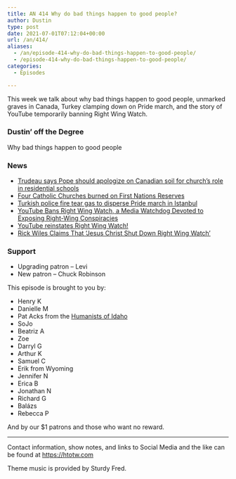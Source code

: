 ```yaml
---
title: AN 414 Why do bad things happen to good people?
author: Dustin
type: post
date: 2021-07-01T07:12:04+00:00
url: /an/414/
aliases: 
  - /an/episode-414-why-do-bad-things-happen-to-good-people/
  - /episode-414-why-do-bad-things-happen-to-good-people/
categories:
  - Episodes

---
```

<div id="buzzsprout-player-10552695"></div><script src="https://www.buzzsprout.com/1983601/10552695-414-why-do-bad-things-happen-to-good-people.js?container_id=buzzsprout-player-10552695&player=small" type="text/javascript" charset="utf-8"></script>

This week we talk about why bad things happen to good people, unmarked graves in Canada, Turkey clamping down on Pride march, and the story of YouTube temporarily banning Right Wing Watch.

<!--more-->

### Dustin&#8217; off the Degree

Why bad things happen to good people

### News

  *  [Trudeau says Pope should apologize on Canadian soil for church&#8217;s role in residential schools][1]
  *  [Four Catholic Churches burned on First Nations Reserves][2]
  *  [Turkish police fire tear gas to disperse Pride march in Istanbul][3]
  *  [YouTube Bans Right Wing Watch, a Media Watchdog Devoted to Exposing Right-Wing Conspiracies][4]
  *  [YouTube reinstates Right Wing Watch!][5]
  *  [Rick Wiles Claims That &#8216;Jesus Christ Shut Down Right Wing Watch&#8217;][6]

### Support

  * Upgrading patron &#8211; Levi
  * New patron &#8211; Chuck Robinson

This episode is brought to you by:

  * Henry K
  * Danielle M
  * Pat Acks from the [Humanists of Idaho][7]
  * SoJo
  * Beatriz A
  * Zoe
  * Darryl G
  * Arthur K
  * Samuel C
  * Erik from Wyoming
  * Jennifer N
  * Erica B
  * Jonathan N
  * Richard G
  * Balázs
  * Rebecca P

And by our $1 patrons and those who want no reward.

* * *

Contact information, show notes, and links to Social Media and the like can be found at <https://htotw.com>

Theme music is provided by Sturdy Fred.

&nbsp;

 [1]: https://www.reuters.com/world/americas/trudeau-says-pope-should-apologize-canadian-soil-churchs-role-residential-2021-06-25/
 [2]: https://bc.ctvnews.ca/mobile/2-more-catholic-churches-on-b-c-first-nations-reserves-burned-to-ground-1.5487033
 [3]: https://www.cnn.com/2021/06/27/europe/turkey-istanbul-pride-gay-rights-intl/index.html
 [4]: https://www.thedailybeast.com/youtube-permanently-bans-right-wing-watch-a-media-watchdog-devoted-to-exposing-right-wing-conspiracies
 [5]: https://www.nbcnews.com/tech/tech-news/youtube-reinstates-channel-devoted-exposing-conservative-extremism-rcna1286
 [6]: https://www.rightwingwatch.org/post/rick-wiles-claims-that-jesus-christ-shut-down-right-wing-watch/
 [7]: https://www.humanistsofidaho.org/